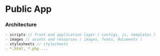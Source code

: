 # Public App

### Architecture

```javascript
- scripts // front-end application layer ( configs, js, templates )
- images // assets and resources ( images, fonts, documents )
- stylesheets // stylesheets
- *.html, *.php ...
```